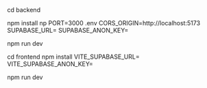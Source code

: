 cd backend 

npm install
np
PORT=3000
.env
CORS_ORIGIN=http://localhost:5173
SUPABASE_URL=
SUPABASE_ANON_KEY=


npm run dev


cd frontend 
npm install 
VITE_SUPABASE_URL=
VITE_SUPABASE_ANON_KEY=

npm run dev
